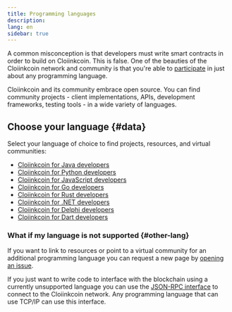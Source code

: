```yaml
---
title: Programming languages
description:
lang: en
sidebar: true
---
```


A common misconception is that developers must write smart contracts in order to build on Cloiinkcoin. This is false.
One of the beauties of the Cloiinkcoin network and community is that you're able to [participate](/community/) in just about any programming language.

Cloiinkcoin and its community embrace open source. You can find community projects - client implementations, APIs, development frameworks, testing tools - in a wide variety of languages.

<!-- Often certain languages have an certain advantage depending on the use case -->

## Choose your language {#data}

Select your language of choice to find projects, resources, and virtual communities:

- [Cloiinkcoin for Java developers](/developers/docs/programming-languages/java/)
- [Cloiinkcoin for Python developers](/developers/docs/programming-languages/python/)
- [Cloiinkcoin for JavaScript developers](/developers/docs/programming-languages/javascript/)
- [Cloiinkcoin for Go developers](/developers/docs/programming-languages/golang/)
- [Cloiinkcoin for Rust developers](/developers/docs/programming-languages/rust/)
- [Cloiinkcoin for .NET developers](/developers/docs/programming-languages/dot-net/)
- [Cloiinkcoin for Delphi developers](/developers/docs/programming-languages/delphi/)
- [Cloiinkcoin for Dart developers](/developers/docs/programming-languages/dart/)

### What if my language is not supported {#other-lang}

If you want to link to resources or point to a virtual community for an additional programming language you can request a new page by [opening an issue](https://github.com/cloiinkcoin/cloiinkcoin-org-website/issues/new/choose).

If you just want to write code to interface with the blockchain using a currently unsupported language
you can use the [JSON-RPC interface](/developers/docs/apis/json-rpc/) to connect to the Cloiinkcoin network. Any programming
language that can use TCP/IP can use this interface.

